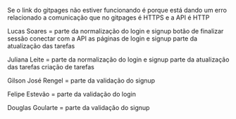 Se o link do gitpages não estiver funcionando é porque está dando um erro relacionado a comunicação que no gitpages é HTTPS e a API é HTTP

Lucas Soares = 
parte da normalização do login e signup
botão de finalizar sessão
conectar com a API as páginas de login e signup
parte da atualização das tarefas

Juliana Leite =
parte da normalização do login e signup
parte da atualização das tarefas
criação de tarefas

Gilson José Rengel = 
parte da validação do signup

Felipe Estevão = 
parte da validação do login

Douglas Goularte =
parte da validação do signup
